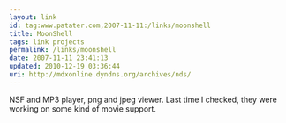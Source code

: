 ```yaml
---
layout: link
id: tag:www.patater.com,2007-11-11:/links/moonshell
title: MoonShell
tags: link projects
permalink: /links/moonshell
date: 2007-11-11 23:41:13
updated: 2010-12-19 03:36:44
uri: http://mdxonline.dyndns.org/archives/nds/
---
```

NSF and MP3 player, png and jpeg viewer. Last time I checked, they were working
on some kind of movie support.
